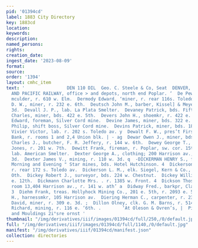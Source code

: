 ```yaml
---
pid: '01394cd'
label: 1883 City Directory
key: 1883cd
location: 
keywords: 
description: 
named_persons: 
rights: 
creation_date: 
ingest_date: '2023-08-09'
format: 
source: 
order: '1394'
layout: cmhc_item
text: '                DEN 110 DIL  Geo. C. Steele & Co, Seat  DENVER, SOUTH PARK
  AND PACIFIC RAILWAY, office > and depots, north end Poplar. ‘  De Pew Charles E.,
  mculder, r. 610 w. Elm.  Dermody Edward, ‘miner, r. rear 116s. Toledo av.  Detric
  D. W., miner, r. 232 e. 6th.  Deutsch John M., barber, Kissel] & Meyer, r. 124 w.
  3d.  Devall J. P., lab. La Plata Smelter.  Devaney Patrick, bds. Fifth Avenue Hotel.  Dever
  Charles, miner, bds. 422 e. 5th.  Devers John H., shoemkr, r. 422 e. 9th.  Devine
  Edward, foreman, Silver Cord mine.  Devine James, miner, bds. 322 e. 6th.  Devine
  Philip, shift boss, Silver Cord mine.  Devins Patrick, miner, bds. 189 e. 3d.  De
  Vivier Victor, lab. r. 202 s. Toledo av. y  Dewalt F. W., pres’t First National
  Bank, r. rooms 1 and 2,4 Union blk. | - ag  Dewar Owen J., miner, bds. 308 e. 3d.  Dewey
  Charles J., butcher, F. R. Jeffery, r. 144 w. 6th.  Dewey George T., clk. C. H.
  Jones, r. 201 w. 7th.  Dewitt Frank, fireman, r. Poplar, sw. cor. 15th.  Dexel Oscar,
  lab. American Smelter.  Dexter George A., clothing; 200 Harrison av., r. 322 w.
  3d.  Dexter James V., mining, r. 110 w. 3d. q  -DICKERMAN HENRY S., financial agt.
  Morning and Evening " Star mines, bds. Hotel Hutchinson. 4  Dickerson John, teamster,
  r. rear 172 s. Toledo av.  Dickerson L. M., elk. Siegel, Kern & Co., r. 116 e. 1
  Oth.  Dickey Robert J., surveyor, bds. 224 w. Chestnut.  Dickey William, r. 716
  e. 12th.  Dickmann Charlotte Mrs. . r. 1385 w. Front. 4  Dickson Thos. A., lawyer,
  room 13,404 Harrison av., r. 141 w. ath’ a  Didway Fred., barkpr, Clarendon Hotel.
  3  Diehm Frank, treas. Hollyhock Mining Co., 201 e. 5th, r. 2093 e. 5th.  Diel Edward
  H., harnessmkr, 105 Harrison av.  Diering Herman C., carpenter, r. 232 e. 3d.  Dillon
  David, miner, r. 309 e. 3d. ;  Dillon Olney, clk. G. M. Barns, r. 514 w. 2d. 4  Dillon
  Richard, mining, r. 116 e. ‘6th. .        ‘At Oleson & Ovren’s, |  Picture Frames
  and Mouldings 2i°sre ornst '
thumbnail: "/img/derivatives/iiif/images/01394cd/full/250,/0/default.jpg"
full: "/img/derivatives/iiif/images/01394cd/full/1140,/0/default.jpg"
manifest: "/img/derivatives/iiif/01394cd/manifest.json"
collection: directories
---
```


